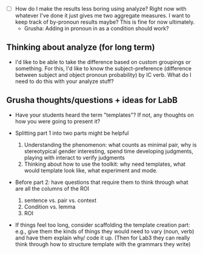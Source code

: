 - [ ] How do I make the results less boring using analyze? Right now with
  whatever I've done it just gives me two aggregate measures. I want to keep
track of by-pronoun results maybe? This is fine for now ultimately.
   - Grusha: Adding in pronoun in as a condition should work? 


## Thinking about analyze (for long term)
- I'd like to be able to take the difference based on custom groupings or
  something. For this, I'd like to know the subject-preference (difference
between subject and object pronoun probability) by IC verb. What do I need to do
this with your analyze stuff? 

## Grusha thoughts/questions + ideas for LabB

- Have your students heard the term "templates"? If not, any thoughts on how you were going to present it?
- Splitting part 1 into two parts might be helpful
  1. Understanding the phenomenon: what counts as minimal pair, why is stereotypical gender interesting, spend time developing judgments, playing with interact to verify judgments
  2. Thinking about how to use the toolkit: why need templates, what would template look like, what experiment and mode.
 
- Before part 2: have questions that require them to think through what are all the columns of the ROI
  1. sentence vs. pair vs. context
  2. Condition vs. lemma
  3. ROI
 
- If things feel too long, consider scaffolding the template creation part: e.g., give them the kinds of things they would need to vary (noun, verb) and have them explain why/ code it up. (Then for Lab3 they can really think through how to structure template with the grammars they write)
